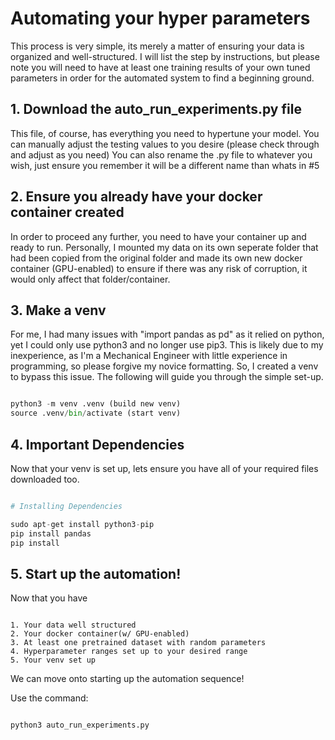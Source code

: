 # Automating your hyper parameters

This process is very simple, its merely a matter of ensuring your data is organized and well-structured.
I will list the step by instructions, but please note you will need to have at least one training results of your own 
tuned parameters in order for the automated system to find a beginning ground. 

## 1. Download the auto_run_experiments.py file

This file, of course, has everything you need to hypertune your model. You can manually adjust the testing values to 
you desire (please check through and adjust as you need) You can also rename the .py file to whatever you wish, just
ensure you remember it will be a different name than whats in #5

## 2. Ensure you already have your docker container created

In order to proceed any further, you need to have your container up and ready to run. Personally, I mounted my data
on its own seperate folder that had been copied from the original folder and made its own new docker container 
(GPU-enabled) to ensure if there was any risk of corruption, it would only affect that folder/container.

## 3. Make a venv
For me, I had many issues with "import pandas as pd" as it relied on python, yet I could only use python3 and no longer
use pip3. This is likely due to my inexperience, as I'm a Mechanical Engineer with little experience in programming,
so please forgive my novice formatting. So, I created a venv to bypass this issue. The following will guide you
through the simple set-up.

```python

python3 -m venv .venv (build new venv)
source .venv/bin/activate (start venv)

```
## 4. Important Dependencies
Now that your venv is set up, lets ensure you have all of your required files downloaded too.

```python

# Installing Dependencies

sudo apt-get install python3-pip
pip install pandas
pip install 

```

## 5. Start up the automation!
Now that you have 

```

1. Your data well structured
2. Your docker container(w/ GPU-enabled)
3. At least one pretrained dataset with random parameters
4. Hyperparameter ranges set up to your desired range
5. Your venv set up

```

We can move onto starting up the automation sequence!

Use the command:

```python

python3 auto_run_experiments.py

```
